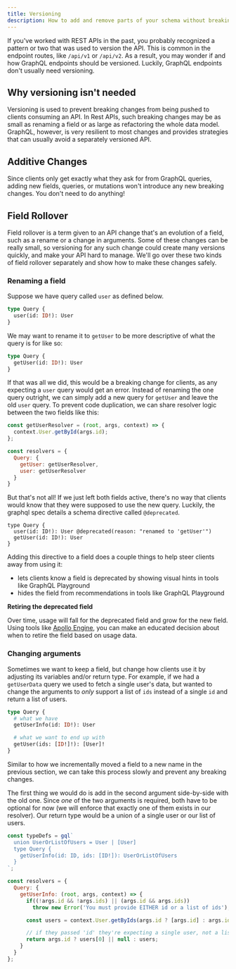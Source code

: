 ```yaml
---
title: Versioning
description: How to add and remove parts of your schema without breaking your clients
---
```


<!--
  QUESTIONS:
  - is it possible to migrate the return value of a field from item -> [item]
  - is it possibe to add errors manually to signify a deprecated field, but still return data
 -->

If you've worked with REST APIs in the past, you probably recognized a pattern or two that was used to version the API. This is common in the endpoint routes, like `/api/v1` or `/api/v2`. As a result, you may wonder if and how GraphQL endpoints should be versioned. Luckily, GraphQL endpoints don't usually need versioning.

## Why versioning isn't needed

Versioning is used to prevent breaking changes from being pushed to clients consuming an API. In Rest APIs, such breaking changes may be as small as renaming a field or as large as refactoring the whole data model. GraphQL, however, is very resilient to most changes and provides strategies that can usually avoid a separately versioned API.

## Additive Changes

Since clients only get exactly what they ask for from GraphQL queries, adding new fields, queries, or mutations won't introduce any new breaking changes. You don't need to do anything!

## Field Rollover

Field rollover is a term given to an API change that's an evolution of a field, such as a rename or a change in arguments. Some of these changes can be really small, so versioning for any such change could create many versions quickly, and make your API hard to manage. We'll go over these two kinds of field rollover separately and show how to make these changes safely.

### Renaming a field

Suppose we have query called `user` as defined below.

```graphql
type Query {
  user(id: ID!): User
}
```

We may want to rename it to `getUser` to be more descriptive of what the query is for like so:

```graphql
type Query {
  getUser(id: ID!): User
}
```

If that was all we did, this would be a breaking change for clients, as any expecting a `user` query would get an error. Instead of renaming the one query outright, we can simply add a new query for `getUser` and leave the old `user` query. To prevent code duplication, we can share resolver logic between the two fields like this:

```js
const getUserResolver = (root, args, context) => {
  context.User.getById(args.id);
};

const resolvers = {
  Query: {
    getUser: getUserResolver,
    user: getUserResolver
  }
}
```

But that's not all! If we just left both fields active, there's no way that clients would know that they were supposed to use the new query. Luckily, the graphql spec details a schema directive called `@deprecated`.

```
type Query {
  user(id: ID!): User @deprecated(reason: "renamed to 'getUser'")
  getUser(id: ID!): User
}
```

Adding this directive to a field does a couple things to help steer clients away from using it:
- lets clients know a field is deprecated by showing visual hints in tools like GraphQL Playground
- hides the field from recommendations in tools like GraphQL Playground


**Retiring the deprecated field**

Over time, usage will fall for the deprecated field and grow for the new field. Using tools like [Apollo Engine](https://www.apollographql.com/engine), you can make an educated decision about when to retire the field based on usage data.

### Changing arguments

Sometimes we want to keep a field, but change how clients use it by adjusting its variables and/or return type. For example, if we had a `getUserData` query we used to fetch a single user's data, but wanted to change the arguments to _only_ support a list of `ids` instead of a single `id` and return a list of users.

```graphql
type Query {
  # what we have
  getUserInfo(id: ID!): User

  # what we want to end up with
  getUser(ids: [ID!]!): [User]!
}
```

Similar to how we incrementally moved a field to a new name in the previous section, we can take this process slowly and prevent any breaking changes.

The first thing we would do is add in the second argument side-by-side with the old one. Since _one_ of the two arguments is required, both have to be optional for now (we will enforce that exactly one of them exists in our resolver). Our return type would be a union of a single user or our list of users.

```js
const typeDefs = gql`
  union UserOrListOfUsers = User | [User]
  type Query {
    getUserInfo(id: ID, ids: [ID!]): UserOrListOfUsers
  }
`;

const resolvers = {
  Query: {
    getUserInfo: (root, args, context) => {
      if((!args.id && !args.ids) || (args.id && args.ids))
        throw new Error('You must provide EITHER id or a list of ids');

      const users = context.User.getByIds(args.id ? [args.id] : args.ids);

      // if they passed 'id' they're expecting a single user, not a list
      return args.id ? users[0] || null : users;
    }
  }
};
```
